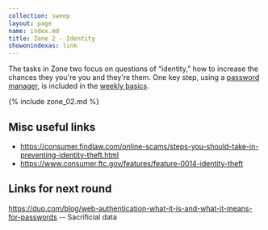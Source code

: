 ```yaml
---
collection: sweep
layout: page
name: index.md
title: Zone 2 - Identity
showonindexas: link
---
```


 The tasks in Zone two focus on questions of “identity,” how to increase the chances they you're you and they're them. One key step, using a [password manager](../zone00/password_manager.md), is included in the [weekly basics](../zone00/index.md).



{% include zone_02.md %}

## Misc useful links
* <https://consumer.findlaw.com/online-scams/steps-you-should-take-in-preventing-identity-theft.html>
* <https://www.consumer.ftc.gov/features/feature-0014-identity-theft>



## Links for next round
 <https://duo.com/blog/web-authentication-what-it-is-and-what-it-means-for-passwords>
-- Sacrificial data
